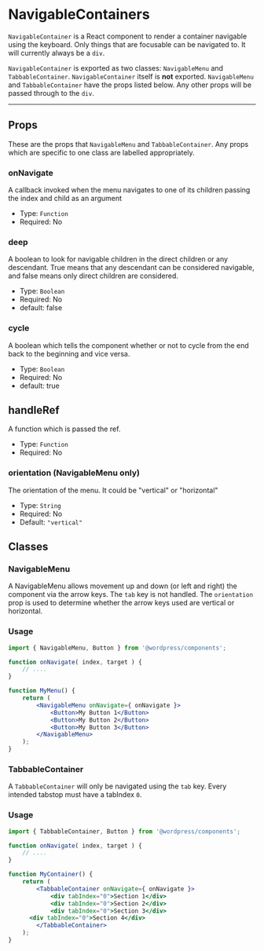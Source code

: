 NavigableContainers
=============

`NavigableContainer` is a React component to render a container navigable using the keyboard. Only things that are focusable can be navigated to. It will currently always be a `div`.

`NavigableContainer` is exported as two classes: `NavigableMenu` and `TabbableContainer`. `NavigableContainer` itself is **not** exported. `NavigableMenu` and `TabbableContainer` have the props listed below. Any other props will be passed through to the `div`.

----

## Props

These are the props that `NavigableMenu` and `TabbableContainer`. Any props which are specific to one class are labelled appropriately.

### onNavigate

A callback invoked when the menu navigates to one of its children passing the index and child as an argument

- Type: `Function`
- Required: No

### deep

A boolean to look for navigable children in the direct children or any descendant. True means that any descendant can be considered navigable, and false means only direct children are considered.

- Type: `Boolean`
- Required: No
- default: false


### cycle

A boolean which tells the component whether or not to cycle from the end back to the beginning and vice versa.

- Type: `Boolean`
- Required: No
- default: true

## handleRef

A function which is passed the ref.

- Type: `Function`
- Required: No

### orientation (NavigableMenu only)

The orientation of the menu. It could be "vertical" or "horizontal"

- Type: `String`
- Required: No
- Default: `"vertical"`

## Classes

### NavigableMenu


A NavigableMenu allows movement up and down (or left and right) the component via the arrow keys. The `tab` key is not handled. The `orientation` prop is used to determine whether the arrow keys used are vertical or horizontal.

### Usage

```jsx
import { NavigableMenu, Button } from '@wordpress/components';

function onNavigate( index, target ) {
	// ....
}

function MyMenu() {
	return (
		<NavigableMenu onNavigate={ onNavigate }>
			<Button>My Button 1</Button>
			<Button>My Button 2</Button>
			<Button>My Button 3</Button>
		</NavigableMenu>
	);
}
```

### TabbableContainer

A `TabbableContainer` will only be navigated using the `tab` key. Every intended tabstop must have a tabIndex `0`.

### Usage

```jsx
import { TabbableContainer, Button } from '@wordpress/components';

function onNavigate( index, target ) {
	// ....
}

function MyContainer() {
	return (
		<TabbableContainer onNavigate={ onNavigate }>
			<div tabIndex="0">Section 1</div>
			<div tabIndex="0">Section 2</div>
			<div tabIndex="0">Section 3</div>
      <div tabIndex="0">Section 4</div>
		</TabbableContainer>
	);
}
```
